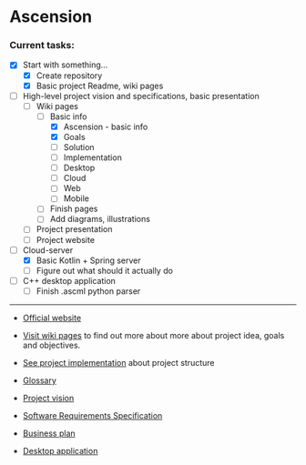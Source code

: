 # Ascension

### Current tasks:
* [x] Start with something...
  * [x] Create repository
  * [x] Basic project Readme, wiki pages

* [ ] High-level project vision and specifications, basic presentation
  * [ ] Wiki pages
    * [ ] Basic info
      * [x] Ascension - basic info 
      * [x] Goals
      * [ ] Solution
      * [ ] Implementation
      * [ ] Desktop
      * [ ] Cloud
      * [ ] Web
      * [ ] Mobile
    * [ ] Finish pages
    * [ ] Add diagrams, illustrations
  * [ ] Project presentation
  * [ ] Project website

* [ ] Cloud-server
  * [x] Basic Kotlin + Spring server
  * [ ] Figure out what should it actually do

* [ ] C++ desktop application
  * [ ] Finish .ascml python parser

___

* [Official website](google.com/notFound)
* [Visit wiki pages](https://github.com/elumixor/Ascension/wiki/ascension) to find out more about more about
project idea, goals and objectives.
* [See project implementation](https://github.com/elumixor/Ascension/wiki/implementation) about project structure 


* [Glossary](https://github.com/elumixor/Ascension/wiki/Glossary-and-Abbreviations) 


* [Project vision]()
* [Software Requirements Specification]()
* [Business plan]()


* [Desktop application]()
